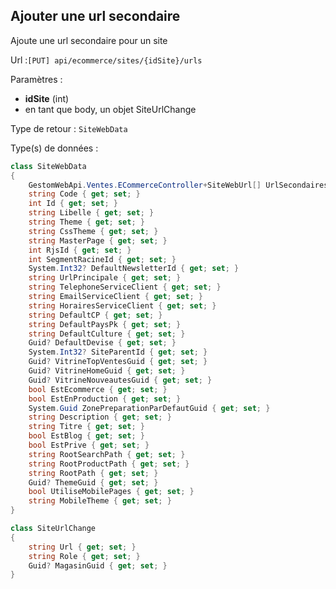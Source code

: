 ## <span id='ajouterurlsecondaire'>Ajouter une url secondaire</span>

Ajoute une url secondaire pour un site

Url :`[PUT] api/ecommerce/sites/{idSite}/urls`

Paramètres : 

- **idSite** (int)
- en tant que body, un objet SiteUrlChange

Type de retour : `SiteWebData`

Type(s) de données :

```csharp
class SiteWebData
{
	GestomWebApi.Ventes.ECommerceController+SiteWebUrl[] UrlSecondaires { get; set; }
	string Code { get; set; }
	int Id { get; set; }
	string Libelle { get; set; }
	string Theme { get; set; }
	string CssTheme { get; set; }
	string MasterPage { get; set; }
	int RjsId { get; set; }
	int SegmentRacineId { get; set; }
	System.Int32? DefaultNewsletterId { get; set; }
	string UrlPrincipale { get; set; }
	string TelephoneServiceClient { get; set; }
	string EmailServiceClient { get; set; }
	string HorairesServiceClient { get; set; }
	string DefaultCP { get; set; }
	string DefaultPaysPk { get; set; }
	string DefaultCulture { get; set; }
	Guid? DefaultDevise { get; set; }
	System.Int32? SiteParentId { get; set; }
	Guid? VitrineTopVentesGuid { get; set; }
	Guid? VitrineHomeGuid { get; set; }
	Guid? VitrineNouveautesGuid { get; set; }
	bool EstEcommerce { get; set; }
	bool EstEnProduction { get; set; }
	System.Guid ZonePreparationParDefautGuid { get; set; }
	string Description { get; set; }
	string Titre { get; set; }
	bool EstBlog { get; set; }
	bool EstPrive { get; set; }
	string RootSearchPath { get; set; }
	string RootProductPath { get; set; }
	string RootPath { get; set; }
	Guid? ThemeGuid { get; set; }
	bool UtiliseMobilePages { get; set; }
	string MobileTheme { get; set; }
}

class SiteUrlChange
{
	string Url { get; set; }
	string Role { get; set; }
	Guid? MagasinGuid { get; set; }
}

```

